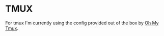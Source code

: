 # TMUX

For tmux I'm currently using the config provided out of the box by [Oh My Tmux](https://github.com/gpakosz/.tmux).
